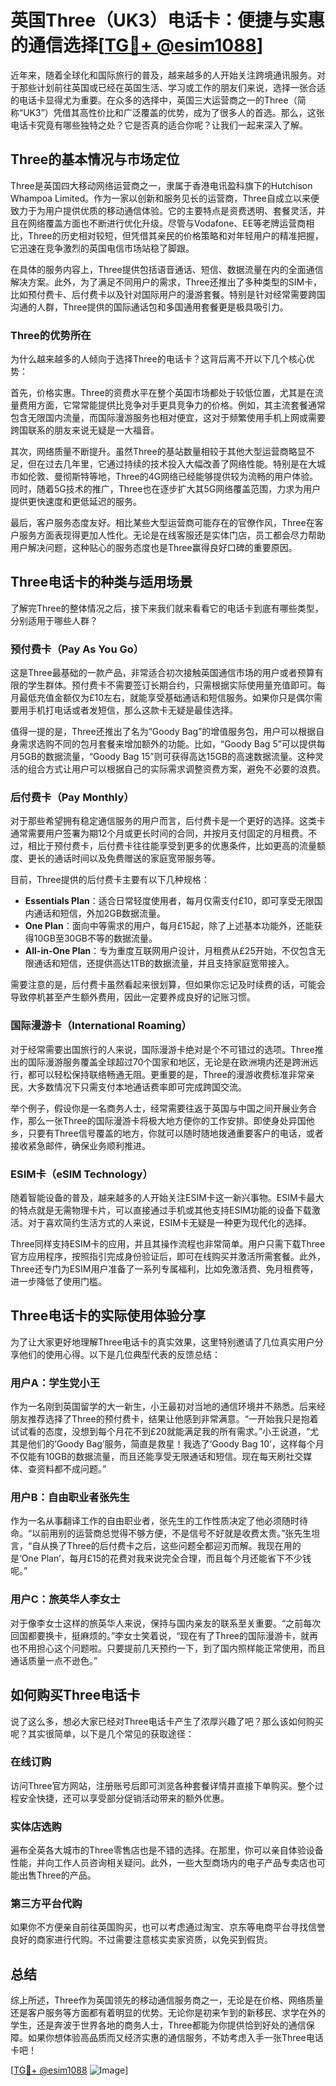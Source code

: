 # 英国Three（UK3）电话卡：便捷与实惠的通信选择[[TG💪+ @esim1088](https://t.me/s/esim1088)]

近年来，随着全球化和国际旅行的普及，越来越多的人开始关注跨境通讯服务。对于那些计划前往英国或已经在英国生活、学习或工作的朋友们来说，选择一张合适的电话卡显得尤为重要。在众多的选择中，英国三大运营商之一的Three（简称“UK3”）凭借其高性价比和广泛覆盖的优势，成为了很多人的首选。那么，这张电话卡究竟有哪些独特之处？它是否真的适合你呢？让我们一起来深入了解。

## Three的基本情况与市场定位

Three是英国四大移动网络运营商之一，隶属于香港电讯盈科旗下的Hutchison Whampoa Limited。作为一家以创新和服务见长的运营商，Three自成立以来便致力于为用户提供优质的移动通信体验。它的主要特点是资费透明、套餐灵活，并且在网络覆盖方面也不断进行优化升级。尽管与Vodafone、EE等老牌运营商相比，Three的历史相对较短，但凭借其亲民的价格策略和对年轻用户的精准把握，它迅速在竞争激烈的英国电信市场站稳了脚跟。

在具体的服务内容上，Three提供包括语音通话、短信、数据流量在内的全面通信解决方案。此外，为了满足不同用户的需求，Three还推出了多种类型的SIM卡，比如预付费卡、后付费卡以及针对国际用户的漫游套餐。特别是针对经常需要跨国沟通的人群，Three提供的国际通话包和多国通用套餐更是极具吸引力。

### Three的优势所在

为什么越来越多的人倾向于选择Three的电话卡？这背后离不开以下几个核心优势：

首先，价格实惠。Three的资费水平在整个英国市场都处于较低位置，尤其是在流量费用方面，它常常能提供比竞争对手更具竞争力的价格。例如，其主流套餐通常包含无限国内流量，而国际漫游服务也相对便宜，这对于频繁使用手机上网或需要跨国联系的朋友来说无疑是一大福音。

其次，网络质量不断提升。虽然Three的基站数量相较于其他大型运营商略显不足，但在过去几年里，它通过持续的技术投入大幅改善了网络性能。特别是在大城市如伦敦、曼彻斯特等地，Three的4G网络已经能够提供较为流畅的用户体验。同时，随着5G技术的推广，Three也在逐步扩大其5G网络覆盖范围，力求为用户提供更快速度和更低延迟的服务。

最后，客户服务态度友好。相比某些大型运营商可能存在的官僚作风，Three在客户服务方面表现得更加人性化。无论是在线客服还是实体门店，员工都会尽力帮助用户解决问题，这种贴心的服务态度也是Three赢得良好口碑的重要原因。

## Three电话卡的种类与适用场景

了解完Three的整体情况之后，接下来我们就来看看它的电话卡到底有哪些类型，分别适用于哪些人群？

### 预付费卡（Pay As You Go）

这是Three最基础的一款产品，非常适合初次接触英国通信市场的用户或者预算有限的学生群体。预付费卡不需要签订长期合约，只需根据实际使用量充值即可。每月最低充值金额仅为£10左右，就能享受基础通话和短信服务。如果你只是偶尔需要用手机打电话或者发短信，那么这款卡无疑是最佳选择。

值得一提的是，Three还推出了名为“Goody Bag”的增值服务包，用户可以根据自身需求选购不同的包月套餐来增加额外的功能。比如，“Goody Bag 5”可以提供每月5GB的数据流量，“Goody Bag 15”则可获得高达15GB的高速数据流量。这种灵活的组合方式让用户可以根据自己的实际需求调整资费方案，避免不必要的浪费。

### 后付费卡（Pay Monthly）

对于那些希望拥有稳定通信服务的用户而言，后付费卡是一个更好的选择。这类卡通常需要用户签署为期12个月或更长时间的合同，并按月支付固定的月租费。不过，相比于预付费卡，后付费卡往往能享受到更多的优惠条件，比如更高的流量额度、更长的通话时间以及免费赠送的家庭宽带服务等。

目前，Three提供的后付费卡主要有以下几种规格：
- **Essentials Plan**：适合日常轻度使用者，每月仅需支付£10，即可享受无限国内通话和短信，外加2GB数据流量。
- **One Plan**：面向中等需求的用户，每月£15起，除了上述基本功能外，还能获得10GB至30GB不等的数据流量。
- **All-in-One Plan**：专为重度互联网用户设计，月租费从£25开始，不仅包含无限通话和短信，还提供高达1TB的数据流量，并且支持家庭宽带接入。

需要注意的是，后付费卡虽然看起来很划算，但如果你忘记及时续费的话，可能会导致停机甚至产生额外费用，因此一定要养成良好的记账习惯。

### 国际漫游卡（International Roaming）

对于经常需要出国旅行的人来说，国际漫游卡绝对是个不可错过的选项。Three推出的国际漫游服务覆盖全球超过70个国家和地区，无论是在欧洲境内还是跨洲远行，都可以轻松保持联络畅通无阻。更重要的是，Three的漫游收费标准非常亲民，大多数情况下只需支付本地通话费率即可完成跨国交流。

举个例子，假设你是一名商务人士，经常需要往返于英国与中国之间开展业务合作，那么一张Three的国际漫游卡将极大地方便你的工作安排。即使身处异国他乡，只要有Three信号覆盖的地方，你就可以随时随地拨通重要客户的电话，或者接收紧急邮件，确保业务顺利推进。

### ESIM卡（eSIM Technology）

随着智能设备的普及，越来越多的人开始关注ESIM卡这一新兴事物。ESIM卡最大的特点就是无需物理卡片，可以直接通过手机或其他支持ESIM功能的设备下载激活。对于喜欢简约生活方式的人来说，ESIM卡无疑是一种更为现代化的选择。

Three同样支持ESIM卡的应用，并且其操作流程也非常简单。用户只需下载Three官方应用程序，按照指引完成身份验证后，即可在线购买并激活所需套餐。此外，Three还专门为ESIM用户准备了一系列专属福利，比如免激活费、免月租费等，进一步降低了使用门槛。

## Three电话卡的实际使用体验分享

为了让大家更好地理解Three电话卡的真实效果，这里特别邀请了几位真实用户分享他们的使用心得。以下是几位典型代表的反馈总结：

### 用户A：学生党小王

作为一名刚到英国留学的大一新生，小王最初对当地的通信环境并不熟悉。后来经朋友推荐选择了Three的预付费卡，结果让他感到非常满意。“一开始我只是抱着试试看的态度，没想到每个月花不到£20就能满足我的所有需求。”小王说道，“尤其是他们的‘Goody Bag’服务，简直是救星！我选了‘Goody Bag 10’，这样每个月不仅能有10GB的数据流量，而且还能享受无限通话和短信。现在每天刷社交媒体、查资料都不成问题。”

### 用户B：自由职业者张先生

作为一名从事翻译工作的自由职业者，张先生的工作性质决定了他必须随时待命。“以前用别的运营商总觉得不够方便，不是信号不好就是收费太贵。”张先生坦言，“自从换了Three的后付费卡之后，这些问题全都迎刃而解。我现在用的是‘One Plan’，每月£15的花费对我来说完全合理，而且每个月还能省下不少钱呢。”

### 用户C：旅英华人李女士

对于像李女士这样的旅英华人来说，保持与国内亲友的联系至关重要。“之前每次回国都要换卡，挺麻烦的。”李女士笑着说，“现在有了Three的国际漫游卡，就再也不用担心这个问题啦。只要提前几天预约一下，到了国内照样能正常使用，而且通话质量一点不逊色。”

## 如何购买Three电话卡

说了这么多，想必大家已经对Three电话卡产生了浓厚兴趣了吧？那么该如何购买呢？其实很简单，以下是几个常见的获取途径：

### 在线订购

访问Three官方网站，注册账号后即可浏览各种套餐详情并直接下单购买。整个过程安全快捷，还可以享受部分促销活动带来的额外优惠。

### 实体店选购

遍布全英各大城市的Three零售店也是不错的选择。在那里，你可以亲自体验设备性能，并向工作人员咨询相关疑问。此外，一些大型商场内的电子产品专卖店也可能出售Three的产品。

### 第三方平台代购

如果你不方便亲自前往英国购买，也可以考虑通过淘宝、京东等电商平台寻找信誉良好的商家进行代购。不过需要注意核实卖家资质，以免买到假货。

## 总结

综上所述，Three作为英国领先的移动通信服务商之一，无论是在价格、网络质量还是客户服务等方面都有着明显的优势。无论你是初来乍到的新移民、求学在外的学生，还是奔波于世界各地的商务人士，Three都能为你提供恰到好处的通信保障。如果你想体验高品质而又经济实惠的通信服务，不妨考虑入手一张Three电话卡吧！

[[TG💪+ @esim1088](https://t.me/s/esim1088) ![Image](https://i.postimg.cc/4NQfJmqS/Snipaste-2025-05-13-00-14-12.png)]